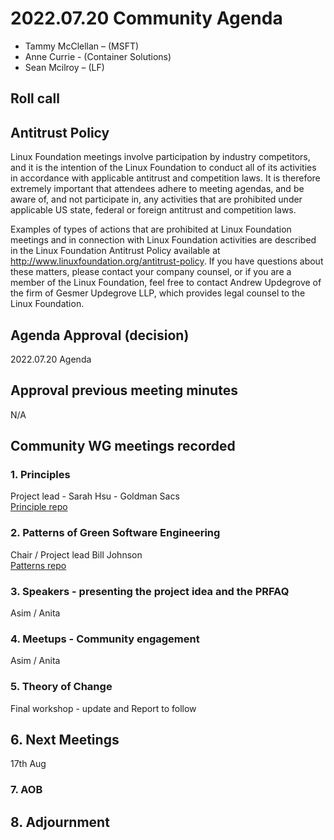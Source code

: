 # 2022.07.20 Community Agenda

- Tammy McClellan – (MSFT)
- Anne Currie - (Container Solutions)
- Sean Mcilroy – (LF)
  
## Roll call
  
## Antitrust Policy
Linux Foundation meetings involve participation by industry competitors, and it is the intention of the Linux Foundation to conduct all of its activities in accordance with applicable antitrust and competition laws. It is therefore extremely important that attendees adhere to meeting agendas, and be aware of, and not participate in, any activities that are prohibited under applicable US state, federal or foreign antitrust and competition laws.

Examples of types of actions that are prohibited at Linux Foundation meetings and in connection with Linux Foundation activities are described in the Linux Foundation Antitrust Policy available at http://www.linuxfoundation.org/antitrust-policy. If you have questions about these matters, please contact your company counsel, or if you are a member of the Linux Foundation, feel free to contact Andrew Updegrove of the firm of Gesmer Updegrove LLP, which provides legal counsel to the Linux Foundation.
 
## Agenda Approval (decision) 
  
2022.07.20 Agenda
  
## Approval previous meeting minutes

N/A

## Community WG meetings recorded

### 1. Principles

Project lead - Sarah Hsu - Goldman Sacs <br>
[Principle repo](https://github.com/Green-Software-Foundation/green-software-principles)

### 2. Patterns of Green Software Engineering

Chair / Project lead Bill Johnson <br>
[Patterns repo](https://github.com/Green-Software-Foundation/green-software-patterns)
 
### 3. Speakers - presenting the project idea and the PRFAQ

Asim / Anita

### 4. Meetups - Community engagement

Asim / Anita

### 5. Theory of Change

Final workshop - update and Report to follow

## 6. Next Meetings

17th Aug

### 7. AOB

## 8. Adjournment
  
